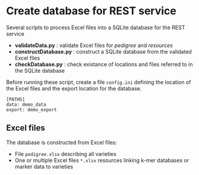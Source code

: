 # Create database for REST service

Several scripts to process Excel files into a SQLite database for the REST service

* **validateData.py** : validate Excel files for *pedigree* and *resources*
* **constructDatabase.py** : construct a SQLite database from the validated Excel files
* **checkDatabase.py** : check existance of locations and files referred to in the SQLite database

Before running these script, create a file `config.ini` defining the location of the Excel files and the export location for the database.
```
[PATHS]
data: demo_data
export: demo_export
```

## Excel files

The database is constructed from Excel files:

* File `pedigree.xlsx` describing all varieties
* One or multiple Excel files `*.xlsx` resources linking k-mer databases or marker data to varieties




